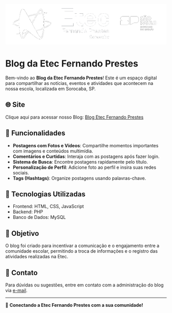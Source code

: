 ![Logo da Etec Fernando Prestes](static/logo_site.png)
# Blog da Etec Fernando Prestes

Bem-vindo ao **Blog da Etec Fernando Prestes**! Este é um espaço digital para compartilhar as notícias, eventos e atividades que acontecem na nossa escola, localizada em Sorocaba, SP.

## 🌐 Site 

Clique aqui para acessar nosso Blog: [Blog Etec Fernando Prestes](https://blog-fp.infinityfreeapp.com)

## 🚀 Funcionalidades

- **Postagens com Fotos e Vídeos**: Compartilhe momentos importantes com imagens e conteúdos multimídia.
- **Comentários e Curtidas**: Interaja com as postagens após fazer login.
- **Sistema de Busca**: Encontre postagens rapidamente pelo título.
- **Personalização de Perfil**: Adicione foto ao perfil e insira suas redes sociais.
- **Tags (Hashtags)**: Organize postagens usando palavras-chave.

## 📱 Tecnologias Utilizadas

- Frontend: HTML, CSS, JavaScript
- Backend: PHP
- Banco de Dados: MySQL

## 🎯 Objetivo

O blog foi criado para incentivar a comunicação e o engajamento entre a comunidade escolar, permitindo a troca de informações e o registro das atividades realizadas na Etec.

## 📧 Contato

Para dúvidas ou sugestões, entre em contato com a administração do blog via [e-mail](mailto:nexuscommunity07@gmail.com).

---

🌟 **Conectando a Etec Fernando Prestes com a sua comunidade!**

